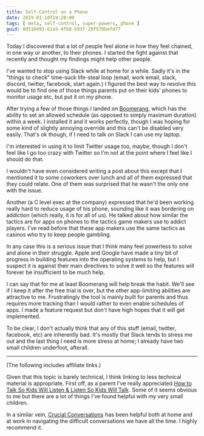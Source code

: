 ```yaml
---
title: Self-Control on a Phone
date: 2019-01-10T19:28:00
tags: [ meta, self-control, super-powers, phone ]
guid: 0d510493-61a5-4fb8-b93f-29f570befd77
---
```

Today I discovered that a lot of people feel alone in how they feel chained, in
one way or another, to their phones.  I started the fight against that recently
and thought my findings might help other people.

<!--more-->

I've wanted to stop using Slack while at home for a while.  Sadly it's in the
"things to check" time-suck life-steal loop (email, work email, slack, discord,
twitter, facebook, start again.)  I figured the best way to resolve this would
be to find one of those things parents put on their kids' phones to monitor usage
etc, but put it on my phone.

After trying a few of those things I landed on
[Boomerang](https://useboomerang.com/), which has the ability to set an allowed
schedule (as opposed to simply maximum duration) within a week.  I installed it
and it works perfectly, though I was hoping for some kind of slightly annoying
override and this can't be disabled very easily.  That's ok though, if I need to
talk on Slack I can use my laptop.

I'm interested in using it to limit Twitter usage too, maybe, though I don't
feel like I go too crazy with Twitter so I'm not at the point where I feel like
I should do that.

I wouldn't have even considered writing a post about this except that I
mentioned it to some coworkers over lunch and all of them expressed that they
could relate.  One of them was surprised that he wasn't the only one with the
issue.

Another (a C level exec at the company) expressed that he'd been working really
hard to reduce usage of his phone, sounding like it was bordering on addiction
(which really, it is for all of us).  He talked about how similar the tactics
are for apps on phones to the tactics game makers use to addict players.  I've
read before that these app makers use the same tactics as casinos who try to
keep people gambling.

In any case this is a serious issue that I think many feel powerless to solve
and alone in their struggle.  Apple and Google have made a tiny bit of progress
in building features into the operating systems to help, but I suspect it is
against their main directives to solve it well so the features will forever be
insufficient to be much help.

I can say that for me at least Boomerang will help break the habit.  We'll see
if I keep it after the free trial is over, but the other app-limiting abilities
are attractive to me.  Frustratingly the tool is mainly built for parents and
thus requires more tracking than I would rather to even enable schedules of
apps.  I made a feature request but don't have high hopes that it will get
implemented.

To be clear, I don't actually think that any of this stuff (email, twitter,
facebook, etc) are inherently bad.  It's mostly that Slack tends to stress me
out and the last thing I need is more stress at home; I already have two small
children underfoot, afterall.

---

(The following includes affiliate links.)

Given that this topic is barely technical, I think linking to less technical
material is appropriate.  First off, as a parent I've really appreciated
<a target="_blank" href="https://www.amazon.com/gp/product/1451663889/ref=as_li_tl?ie=UTF8&camp=1789&creative=9325&creativeASIN=1451663889&linkCode=as2&tag=afoolishmanif-20&linkId=da1b04942e926be07bf0806906731f1a">How to Talk So Kids Will Listen &amp; Listen So Kids Will Talk</a><img src="//ir-na.amazon-adsystem.com/e/ir?t=afoolishmanif-20&l=am2&o=1&a=1451663889" width="1" height="1" border="0" alt="" style="border:none !important; margin:0px !important;" />.
Some of it seems obvious to me but there are a lot of things I've found helpful
with my very small children.

In a similar vein,
<a target="_blank" href="https://www.amazon.com/gp/product/0071771328/ref=as_li_tl?ie=UTF8&camp=1789&creative=9325&creativeASIN=0071771328&linkCode=as2&tag=afoolishmanif-20&linkId=648e26334c9635318e0d49a0868c799f">Crucial Conversations</a><img src="//ir-na.amazon-adsystem.com/e/ir?t=afoolishmanif-20&l=am2&o=1&a=0071771328" width="1" height="1" border="0" alt="" style="border:none !important; margin:0px !important;" />
has been helpful both at home and at work in navigating the difficult
conversations we have all the time.  I highly recommend it.
